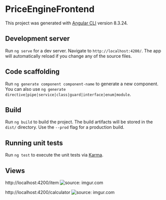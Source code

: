 # PriceEngineFrontend

This project was generated with [Angular CLI](https://github.com/angular/angular-cli) version 8.3.24.

## Development server

Run `ng serve` for a dev server. Navigate to `http://localhost:4200/`. The app will automatically reload if you change any of the source files.

## Code scaffolding

Run `ng generate component component-name` to generate a new component. You can also use `ng generate directive|pipe|service|class|guard|interface|enum|module`.

## Build

Run `ng build` to build the project. The build artifacts will be stored in the `dist/` directory. Use the `--prod` flag for a production build.

## Running unit tests

Run `ng test` to execute the unit tests via [Karma](https://karma-runner.github.io).

## Views
http://localhost:4200/item
<img src="https://i.imgur.com/OkDmCoh.png" title="source: imgur.com" />

http://localhost:4200/calculator
<img src="https://i.imgur.com/PhAXPmk.png" title="source: imgur.com" />
